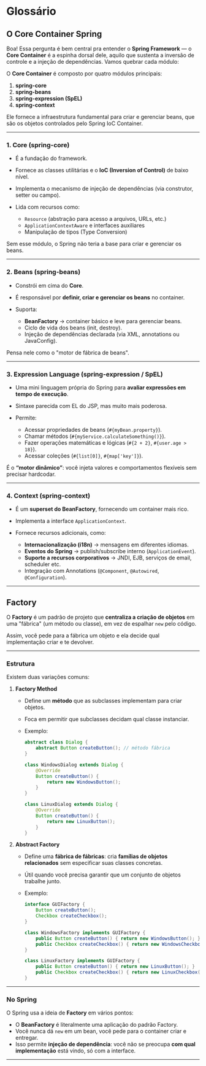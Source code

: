 # Glossário

## O Core Container Spring

Boa! Essa pergunta é bem central pra entender o **Spring Framework** — o **Core Container** é a espinha dorsal dele, aquilo que sustenta a inversão de controle e a injeção de dependências. Vamos quebrar cada módulo:

O **Core Container** é composto por quatro módulos principais:

1. **spring-core**
2. **spring-beans**
3. **spring-expression (SpEL)**
4. **spring-context**

Ele fornece a infraestrutura fundamental para criar e gerenciar beans, que são os objetos controlados pelo Spring IoC Container.

---

### 1. **Core (spring-core)**

* É a fundação do framework.
* Fornece as classes utilitárias e o **IoC (Inversion of Control)** de baixo nível.
* Implementa o mecanismo de injeção de dependências (via construtor, setter ou campo).
* Lida com recursos como:

  * `Resource` (abstração para acesso a arquivos, URLs, etc.)
  * `ApplicationContextAware` e interfaces auxiliares
  * Manipulação de tipos (Type Conversion)

Sem esse módulo, o Spring não teria a base para criar e gerenciar os beans.

---

### 2. **Beans (spring-beans)**

* Constrói em cima do **Core**.
* É responsável por **definir, criar e gerenciar os beans** no container.
* Suporta:

  * **BeanFactory** → container básico e leve para gerenciar beans.
  * Ciclo de vida dos beans (init, destroy).
  * Injeção de dependências declarada (via XML, annotations ou JavaConfig).

Pensa nele como o "motor de fábrica de beans".

---

### 3. **Expression Language (spring-expression / SpEL)**

* Uma mini linguagem própria do Spring para **avaliar expressões em tempo de execução**.
* Sintaxe parecida com EL do JSP, mas muito mais poderosa.
* Permite:

  * Acessar propriedades de beans (`#{myBean.property}`).
  * Chamar métodos (`#{myService.calculateSomething()}`).
  * Fazer operações matemáticas e lógicas (`#{2 + 2}`, `#{user.age > 18}`).
  * Acessar coleções (`#{list[0]}`, `#{map['key']}`).

É o **“motor dinâmico”**: você injeta valores e comportamentos flexíveis sem precisar hardcodar.

---

### 4. **Context (spring-context)**

* É um **superset do BeanFactory**, fornecendo um container mais rico.
* Implementa a interface `ApplicationContext`.
* Fornece recursos adicionais, como:

  * **Internacionalização (i18n)** → mensagens em diferentes idiomas.
  * **Eventos do Spring** → publish/subscribe interno (`ApplicationEvent`).
  * **Suporte a recursos corporativos** → JNDI, EJB, serviços de email, scheduler etc.
  * Integração com Annotations (`@Component`, `@Autowired`, `@Configuration`).

---

## Factory

O **Factory** é um padrão de projeto que **centraliza a criação de objetos** em uma "fábrica" (um método ou classe), em vez de espalhar `new` pelo código.

Assim, você pede para a fábrica um objeto e ela decide qual implementação criar e te devolver.

---

### Estrutura

Existem duas variações comuns:

1. **Factory Method**

   * Define um **método** que as subclasses implementam para criar objetos.
   * Foca em permitir que subclasses decidam qual classe instanciar.
   * Exemplo:

     ```java
     abstract class Dialog {
         abstract Button createButton(); // método fábrica
     }

     class WindowsDialog extends Dialog {
         @Override
         Button createButton() {
             return new WindowsButton();
         }
     }

     class LinuxDialog extends Dialog {
         @Override
         Button createButton() {
             return new LinuxButton();
         }
     }
     ```

2. **Abstract Factory**

   * Define uma **fábrica de fábricas**: cria **famílias de objetos relacionados** sem especificar suas classes concretas.
   * Útil quando você precisa garantir que um conjunto de objetos trabalhe junto.
   * Exemplo:

     ```java
     interface GUIFactory {
         Button createButton();
         Checkbox createCheckbox();
     }

     class WindowsFactory implements GUIFactory {
         public Button createButton() { return new WindowsButton(); }
         public Checkbox createCheckbox() { return new WindowsCheckbox(); }
     }

     class LinuxFactory implements GUIFactory {
         public Button createButton() { return new LinuxButton(); }
         public Checkbox createCheckbox() { return new LinuxCheckbox(); }
     }
     ```

---

### No Spring

O Spring usa a ideia de **Factory** em vários pontos:

* O **BeanFactory** é literalmente uma aplicação do padrão Factory.
* Você nunca dá `new` em um bean, você pede para o container criar e entregar.
* Isso permite **injeção de dependência**: você não se preocupa **com qual implementação** está vindo, só com a interface.

---

